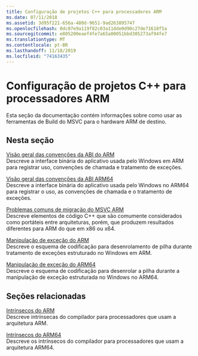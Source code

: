 ```yaml
---
title: Configuração de projetos C++ para processadores ARM
ms.date: 07/11/2018
ms.assetid: 3d95f221-656a-480d-9651-9ad263895747
ms.openlocfilehash: 0dc87e9a119f82c03a11dde0d90c27de71618f5a
ms.sourcegitcommit: e805200eaef4fe7a65a00051bbd305273af94fe7
ms.translationtype: MT
ms.contentlocale: pt-BR
ms.lasthandoff: 11/18/2019
ms.locfileid: "74163435"
---
```

# <a name="configure-c-projects-for-arm-processors"></a>Configuração de projetos C++ para processadores ARM

Esta seção da documentação contém informações sobre como usar as ferramentas de Build do MSVC para o hardware ARM de destino.

## <a name="in-this-section"></a>Nesta seção

[Visão geral das convenções da ABI do ARM](overview-of-arm-abi-conventions.md)\
Descreve a interface binária do aplicativo usada pelo Windows em ARM para registrar uso, convenções de chamada e tratamento de exceções.

[Visão geral das convenções da ABI ARM64](arm64-windows-abi-conventions.md)\
Descreve a interface binária do aplicativo usada pelo Windows no ARM64 para registrar o uso, as convenções de chamada e o tratamento de exceções.

[Problemas comuns de migração do MSVC ARM](common-visual-cpp-arm-migration-issues.md)\
Descreve elementos de código C++ que são comumente considerados como portáteis entre arquiteturas, porém, que produzem resultados diferentes para ARM do que em x86 ou x64.

[Manipulação de exceção do ARM](arm-exception-handling.md)\
Descreve o esquema de codificação para desenrolamento de pilha durante tratamento de exceções estruturado no Windows em ARM.

[Manipulação de exceção do ARM64](arm64-exception-handling.md)\
Descreve o esquema de codificação para desenrolar a pilha durante a manipulação de exceção estruturada no Windows no ARM64.

## <a name="related-sections"></a>Seções relacionadas

[Intrínsecos do ARM](../intrinsics/arm-intrinsics.md)\
Descreve intrínsecas do compilador para processadores que usam a arquitetura ARM.

[Intrínsecos do ARM64](../intrinsics/arm-intrinsics.md)\
Descreve os intrínsecos do compilador para processadores que usam a arquitetura ARM64.
